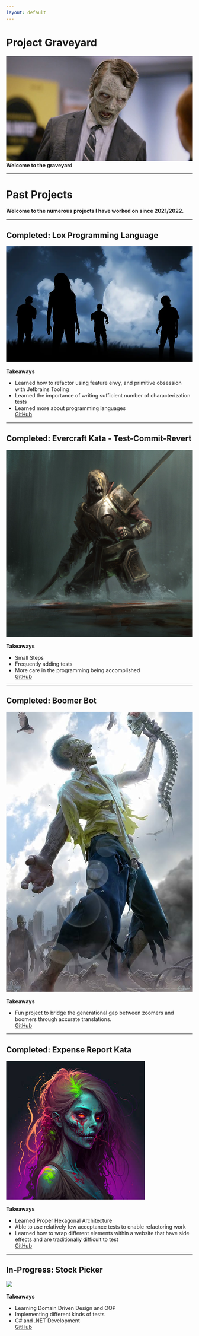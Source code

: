 ```yaml
---
layout: default
---
```


# Project Graveyard
![](./assets/images/rotting-zombie.jpg)  
**Welcome to the graveyard**

* * *

# Past Projects
**Welcome to the numerous projects I have worked on since 2021/2022.**

* * *

## Completed: Lox Programming Language
![](./assets/images/zombie-clouds.webp)  

**Takeaways**

*   Learned how to refactor using feature envy, and primitive obsession with Jetbrains Tooling
*   Learned the importance of writing sufficient number of characterization tests
*   Learned more about programming languages  
[GitHub](https://github.com/CodeItQuick/my-own-programming-language)  


* * *
## Completed: Evercraft Kata - Test-Commit-Revert
![](./assets/images/zombie-warrior.jpg)  

**Takeaways**

*   Small Steps
*   Frequently adding tests
*   More care in the programming being accomplished  
[GitHub](https://github.com/CodeItQuick/tcr-evercraft-2)   

* * *

## Completed: Boomer Bot
![](./assets/images/zombie-spine.jpg)  

**Takeaways**

*   Fun project to bridge the generational gap between zoomers and boomers through accurate translations.  
[GitHub](https://github.com/CodeItQuick/BoomerBot)


* * *

## Completed: Expense Report Kata
![](./assets/images/zombie-women.jpg)  

**Takeaways**

*   Learned Proper Hexagonal Architecture
*   Able to use relatively few acceptance tests to enable refactoring work  
*   Learned how to wrap different elements within a website that have side effects and are traditionally difficult to test    
[GitHub](https://github.com/CodeItQuick/expense-report-kata-ensemble)  

* * *

## In-Progress: Stock Picker
![](./assets/images/zombie-man.jpg)  

**Takeaways**

*   Learning Domain Driven Design and OOP
*   Implementing different kinds of tests  
*   C# and .NET Development  
[GitHub](https://github.com/CodeItQuick/StockApplicationASPNetWebMVCIndividualIdentity)   


